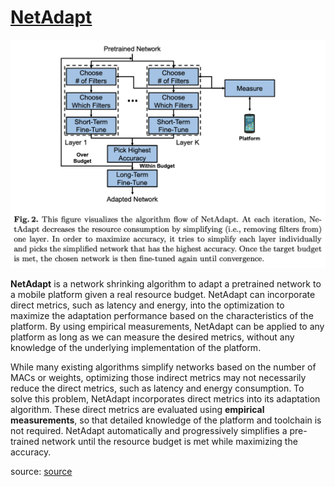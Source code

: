 # [NetAdapt](https://paperswithcode.com/method/netadapt)
![](./img/Screen_Shot_2020-06-21_at_11.21.45_PM_UrpHX1t.png)

**NetAdapt** is a network shrinking algorithm to adapt a pretrained network to a mobile platform given a real resource budget. NetAdapt can incorporate direct metrics, such as latency and energy, into the optimization to maximize the adaptation performance based on the characteristics of the platform. By using empirical measurements, NetAdapt can be applied to any platform as long as we can measure the desired metrics, without any knowledge of the underlying implementation of the platform. 

While many existing algorithms simplify networks based on the number of MACs or weights, optimizing those indirect metrics may not necessarily reduce the direct metrics, such as latency and energy consumption. To solve this problem, NetAdapt incorporates direct metrics into its adaptation algorithm. These direct metrics are evaluated using **empirical measurements**, so that detailed knowledge of the platform and toolchain is not required. NetAdapt automatically and progressively simplifies a pre-trained network until the resource budget is met while maximizing the accuracy.

source: [source](http://arxiv.org/abs/1804.03230v2)
